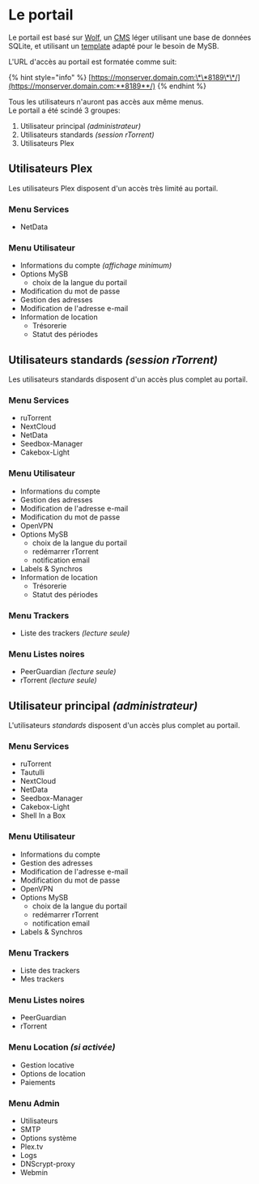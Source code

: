 # Le portail

Le portail est basé sur [Wolf](https://github.com/wolfcms/wolfcms), un [CMS](https://fr.wikipedia.org/wiki/Syst%C3%A8me_de_gestion_de_contenu) léger utilisant une base de données SQLite, et utilisant un [template](https://www.css3templates.co.uk/) adapté pour le besoin de MySB.

L'URL d'accès au portail est formatée comme suit:

{% hint style="info" %}
[https://monserver.domain.com:\*\*8189\*\*/](https://monserver.domain.com:**8189**/)
{% endhint %}

Tous les utilisateurs n'auront pas accès aux même menus.  
Le portail a été scindé 3 groupes:

1. Utilisateur principal _\(administrateur\)_
2. Utilisateurs standards _\(session rTorrent\)_
3. Utilisateurs Plex

## Utilisateurs Plex

Les utilisateurs Plex disposent d'un accès très limité au portail.

### Menu Services

* NetData

### Menu Utilisateur

* Informations du compte _\(affichage minimum\)_
* Options MySB
  * choix de la langue du portail
* Modification du mot de passe
* Gestion des adresses
* Modification de l'adresse e-mail
* Information de location
  * Trésorerie
  * Statut des périodes

## Utilisateurs standards _\(session rTorrent\)_

Les utilisateurs standards disposent d'un accès plus complet au portail.

### Menu Services

* ruTorrent
* NextCloud
* NetData
* Seedbox-Manager
* Cakebox-Light

### Menu Utilisateur

* Informations du compte
* Gestion des adresses
* Modification de l'adresse e-mail
* Modification du mot de passe
* OpenVPN
* Options MySB
  * choix de la langue du portail
  * redémarrer rTorrent
  * notification email
* Labels & Synchros
* Information de location
  * Trésorerie
  * Statut des périodes

### Menu Trackers

* Liste des trackers _\(lecture seule\)_

### Menu Listes noires

* PeerGuardian _\(lecture seule\)_
* rTorrent _\(lecture seule\)_

## Utilisateur principal _\(administrateur\)_

L'utilisateurs _standards_ disposent d'un accès plus complet au portail.

### Menu Services

* ruTorrent
* Tautulli
* NextCloud
* NetData
* Seedbox-Manager
* Cakebox-Light
* Shell In a Box

### Menu Utilisateur

* Informations du compte
* Gestion des adresses
* Modification de l'adresse e-mail
* Modification du mot de passe
* OpenVPN
* Options MySB
  * choix de la langue du portail
  * redémarrer rTorrent
  * notification email
* Labels & Synchros

### Menu Trackers

* Liste des trackers
* Mes trackers

### Menu Listes noires

* PeerGuardian
* rTorrent

### Menu Location _\(si activée\)_

* Gestion locative
* Options de location
* Paiements

### Menu Admin

* Utilisateurs
* SMTP
* Options système
* Plex.tv
* Logs
* DNScrypt-proxy
* Webmin

